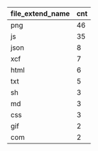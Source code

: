 | file_extend_name | cnt |
|------------------|-----|
| png              | 46  |
| js               | 35  |
| json             | 8   |
| xcf              | 7   |
| html             | 6   |
| txt              | 5   |
| sh               | 3   |
| md               | 3   |
| css              | 3   |
| gif              | 2   |
| com              | 2   |
